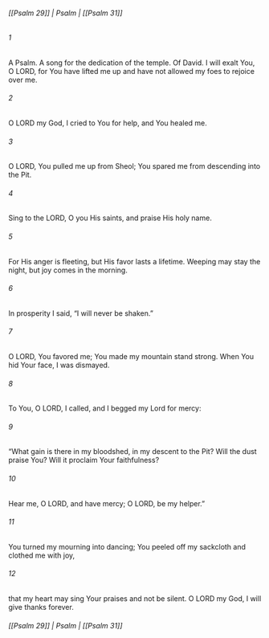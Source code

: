 ###### [[Psalm 29]] | Psalm | [[Psalm 31]]

###### 1
A Psalm. A song for the dedication of the temple. Of David. I will exalt You, O LORD, for You have lifted me up and have not allowed my foes to rejoice over me.
###### 2
O LORD my God, I cried to You for help, and You healed me.
###### 3
O LORD, You pulled me up from Sheol; You spared me from descending into the Pit.
###### 4
Sing to the LORD, O you His saints, and praise His holy name.
###### 5
For His anger is fleeting, but His favor lasts a lifetime. Weeping may stay the night, but joy comes in the morning.
###### 6
In prosperity I said, “I will never be shaken.”
###### 7
O LORD, You favored me; You made my mountain stand strong. When You hid Your face, I was dismayed.
###### 8
To You, O LORD, I called, and I begged my Lord for mercy:
###### 9
“What gain is there in my bloodshed, in my descent to the Pit? Will the dust praise You? Will it proclaim Your faithfulness?
###### 10
Hear me, O LORD, and have mercy; O LORD, be my helper.”
###### 11
You turned my mourning into dancing; You peeled off my sackcloth and clothed me with joy,
###### 12
that my heart may sing Your praises and not be silent. O LORD my God, I will give thanks forever.

###### [[Psalm 29]] | Psalm | [[Psalm 31]]
